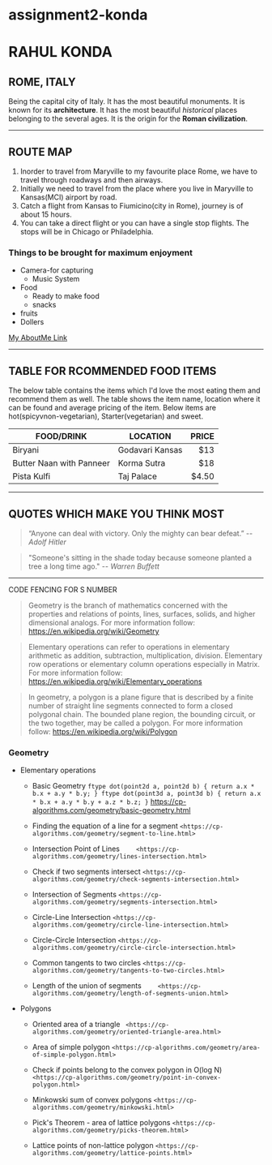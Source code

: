 # assignment2-konda
# RAHUL KONDA
## ROME, ITALY

 Being the capital city of Italy. It has the most beautiful monuments. It is known for its **architecture**. It has the most beautiful *historical* places belonging to the several ages. It is the origin for the **Roman civilization**.

 ---
## ROUTE MAP
1. Inorder to travel from Maryville to my favourite place Rome, we have to travel through roadways and then airways.
2. Initially we need to travel from the place where you live in Maryville to Kansas(MCI) airport by road.
3. Catch a flight from Kansas to Fiumicino(city in Rome), journey is of about 15 hours.
4. You can take a direct flight or you can have a single stop flights. The stops will be in Chicago or Philadelphia.

### Things to be brought for maximum enjoyment
* Camera-for capturing
    * Music System
* Food
    * Ready to make food
    * snacks
* fruits
* Dollers


[My AboutMe Link](https://github.com/rahulkonda96/assignment2-konda/blob/main/AboutMe.md)

---
## TABLE FOR RCOMMENDED FOOD ITEMS
The below table contains the items which I'd love the most eating them and recommend them as well. The table shows the item name, location where it can be found and average pricing of the item. Below items are hot(spicyvnon-vegetarian), Starter(vegetarian) and sweet.

| FOOD/DRINK | LOCATION | PRICE |
| --- | --- | ---: |
| Biryani | Godavari Kansas | $13 |
| Butter Naan with Panneer | Korma Sutra | $18 |
| Pista Kulfi | Taj Palace | $4.50 |

---
## QUOTES WHICH MAKE YOU THINK MOST
>“Anyone can deal with victory. Only the mighty can bear defeat.” -- *Adolf Hitler*

>"Someone's sitting in the shade today because someone planted a tree a long time ago." -- *Warren Buffett*

---
CODE FENCING FOR S NUMBER
>Geometry is the branch of mathematics concerned with the properties and relations of points, lines, surfaces, solids, and higher dimensional analogs. For more information follow:
<https://en.wikipedia.org/wiki/Geometry>

>Elementary operations can refer to operations in elementary arithmetic as addition, subtraction, multiplication, division. Elementary row operations or elementary column operations especially in Matrix. For more information follow:
<https://en.wikipedia.org/wiki/Elementary_operations>

>In geometry, a polygon is a plane figure that is described by a finite number of straight line segments connected to form a closed polygonal chain. The bounded plane region, the bounding circuit, or the two together, may be called a polygon. For more information follow:
<https://en.wikipedia.org/wiki/Polygon>

### Geometry

   * Elementary operations
    
        * Basic Geometry 
    ```
    ftype dot(point2d a, point2d b) {
    return a.x * b.x + a.y * b.y;
    }
    ftype dot(point3d a, point3d b) {
    return a.x * b.x + a.y * b.y + a.z * b.z;
    }
    ```
    <https://cp-algorithms.com/geometry/basic-geometry.html>
    
        * Finding the equation of a line for a segment
    ```
        <https://cp-algorithms.com/geometry/segment-to-line.html>
    ```
        * Intersection Point of Lines
    ```    
        <https://cp-algorithms.com/geometry/lines-intersection.html>
    ```
        * Check if two segments intersect
    ```
        <https://cp-algorithms.com/geometry/check-segments-intersection.html>
    ```
        * Intersection of Segments
    ```
        <https://cp-algorithms.com/geometry/segments-intersection.html>
    ```
        * Circle-Line Intersection
    ```
        <https://cp-algorithms.com/geometry/circle-line-intersection.html>
    ```
        * Circle-Circle Intersection
    ```
        <https://cp-algorithms.com/geometry/circle-circle-intersection.html>
    ```
        * Common tangents to two circles
    ```
        <https://cp-algorithms.com/geometry/tangents-to-two-circles.html>
    ```
        * Length of the union of segments
    ```    
        <https://cp-algorithms.com/geometry/length-of-segments-union.html>
    ```
   * Polygons

        * Oriented area of a triangle
    ``` 
        <https://cp-algorithms.com/geometry/oriented-triangle-area.html>
    ```

        * Area of simple polygon
    ```
        <https://cp-algorithms.com/geometry/area-of-simple-polygon.html>
    ```
        * Check if points belong to the convex polygon in O(log N)
    ```
        <https://cp-algorithms.com/geometry/point-in-convex-polygon.html>
    ```
        * Minkowski sum of convex polygons
    ```
        <https://cp-algorithms.com/geometry/minkowski.html>
    ```
        * Pick's Theorem - area of lattice polygons
    ```
        <https://cp-algorithms.com/geometry/picks-theorem.html>
    ```
        * Lattice points of non-lattice polygon
    ```
        <https://cp-algorithms.com/geometry/lattice-points.html>
    ```
  